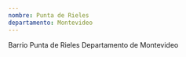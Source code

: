 ```yaml
---
nombre: Punta de Rieles
departamento: Montevideo
---
```


Barrio Punta de Rieles
Departamento de Montevideo
